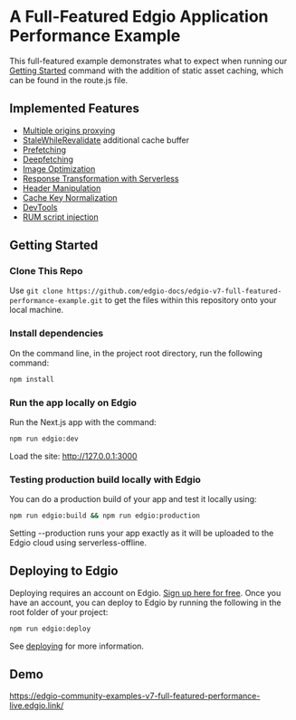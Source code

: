 # A Full-Featured Edgio Application Performance Example

This full-featured example demonstrates what to expect when running our [Getting Started](https://docs.edg.io/guides/getting_started) command with the addition of static asset caching, which can be found in the route.js file.

## Implemented Features

* [Multiple origins proxying](https://docs.edg.io/guides/v7/performance/cdn_as_code/route_features#proxying-an-origin)
* [StaleWhileRevalidate](https://docs.edg.io/guides/v7/performance/caching#cache-hit-ratio-optimization) additional cache buffer
* [Prefetching](https://docs.edg.io/guides/v7/performance/prefetching)
* [Deepfetching](https://docs.edg.io/guides/v7/performance/prefetching#deep-fetching)
* [Image Optimization](https://docs.edg.io/guides/v7/performance/image_optimization)
* [Response Transformation with Serverless](https://docs.edg.io/guides/v7/performance/serverless_compute)
* [Header Manipulation](https://docs.edg.io/guides/v7/performance/cdn_as_code/route_features#altering-the-response)
* [Cache Key Normalization](https://docs.edg.io/guides/v7/performance/caching#customizing-the-cache-key)
* [DevTools](https://docs.edg.io/guides/v7/performance/observability/devtools)
* [RUM script injection](https://docs.edg.io/guides/v7/performance/observability/core_web_vitals)

## Getting Started

### Clone This Repo

Use `git clone https://github.com/edgio-docs/edgio-v7-full-featured-performance-example.git` to get the files within this repository onto your local machine.

### Install dependencies

On the command line, in the project root directory, run the following command:

```bash
npm install
```

### Run the app locally on Edgio

Run the Next.js app with the command:

```bash
npm run edgio:dev
```

Load the site: http://127.0.0.1:3000

### Testing production build locally with Edgio

You can do a production build of your app and test it locally using:

```bash
npm run edgio:build && npm run edgio:production
```

Setting --production runs your app exactly as it will be uploaded to the Edgio cloud using serverless-offline.

## Deploying to Edgio

Deploying requires an account on Edgio. [Sign up here for free](https://edgio.app/signup). Once you have an account, you can deploy to Edgio by running the following in the root folder of your project:

```bash
npm run edgio:deploy
```

See [deploying](https://docs.edg.io/guides/deploying) for more information.

## Demo

https://edgio-community-examples-v7-full-featured-performance-live.edgio.link/
